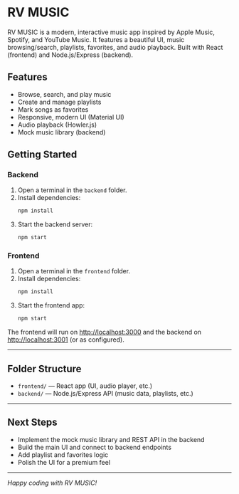 # RV MUSIC

RV MUSIC is a modern, interactive music app inspired by Apple Music, Spotify, and YouTube Music. It features a beautiful UI, music browsing/search, playlists, favorites, and audio playback. Built with React (frontend) and Node.js/Express (backend).

## Features
- Browse, search, and play music
- Create and manage playlists
- Mark songs as favorites
- Responsive, modern UI (Material UI)
- Audio playback (Howler.js)
- Mock music library (backend)

## Getting Started

### Backend
1. Open a terminal in the `backend` folder.
2. Install dependencies:
   ```sh
   npm install
   ```
3. Start the backend server:
   ```sh
   npm start
   ```

### Frontend
1. Open a terminal in the `frontend` folder.
2. Install dependencies:
   ```sh
   npm install
   ```
3. Start the frontend app:
   ```sh
   npm start
   ```

The frontend will run on [http://localhost:3000](http://localhost:3000) and the backend on [http://localhost:3001](http://localhost:3001) (or as configured).

---

## Folder Structure
- `frontend/` — React app (UI, audio player, etc.)
- `backend/` — Node.js/Express API (music data, playlists, etc.)

---

## Next Steps
- Implement the mock music library and REST API in the backend
- Build the main UI and connect to backend endpoints
- Add playlist and favorites logic
- Polish the UI for a premium feel

---

*Happy coding with RV MUSIC!*

